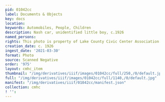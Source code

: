 ```yaml
---
pid: 01042cc
label: Documents & Objects
key: docs
location: 
keywords: Automobiles, People, Children
description: Nash car, unidentified little boy, c.1926
named_persons: 
rights: This photo is property of Lake County Civic Center Association.
creation_date: c. 1926
ingest_date: '2021-03-30'
format: Photo
source: Scanned Negative
order: '975'
layout: cmhc_item
thumbnail: "/img/derivatives/iiif/images/01042cc/full/250,/0/default.jpg"
full: "/img/derivatives/iiif/images/01042cc/full/1140,/0/default.jpg"
manifest: "/img/derivatives/iiif/01042cc/manifest.json"
collection: cmhc
! '': 
---
```

